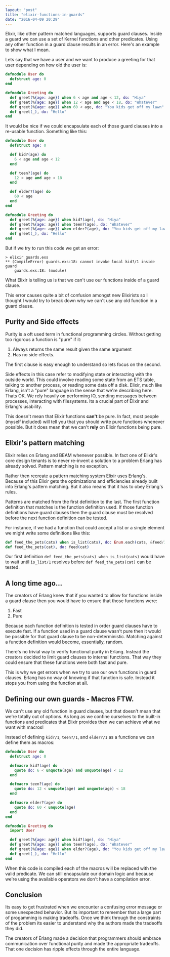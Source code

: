 ```yaml
---
layout: "post"
title: "elixir-functions-in-guards"
date: "2016-04-09 20:29"
---
```


Elixir, like other pattern matched languages, supports guard clauses. Inside a guard we can use a set of Kernel functions and other predicates. Using any other function in a guard clause results in an error. Here's an example to show what I mean.

Lets say that we have a user and we want to produce a greeting for that user depending on how old the user is:

```elixir
defmodule User do
  defstruct age: 0
end

defmodule Greeting do
  def greet(%{age: age}) when 6 < age and age < 12, do: "Hiya"
  def greet(%{age: age}) when 12 < age and age < 18, do: "Whatever"
  def greet(%{age: age}) when 60 < age, do: "You kids get off my lawn"
  def greet(_), do: "Hello"
end
```

It would be nice if we could encapsulate each of those guard clauses into a re-usable function. Something like this:

```elixir
defmodule User do
  defstruct age: 0

  def kid?(age) do
    6 < age and age < 12
  end

  def teen?(age) do
    12 < age and age < 18
  end

  def elder?(age) do
    60 < age
  end
end

defmodule Greeting do
  def greet(%{age: age}) when kid?(age), do: "Hiya"
  def greet(%{age: age}) when teen?(age), do: "Whatever"
  def greet(%{age: age}) when elder?(age), do: "You kids get off my lawn"
  def greet(_), do: "Hello"
end
```

But if we try to run this code we get an error:

```console
> elixir guards.exs
** (CompileError) guards.exs:18: cannot invoke local kid?/1 inside guard
    guards.exs:18: (module)
```

What Elixir is telling us is that we can't use our functions inside of a guard clause.

This error causes quite a bit of confusion amongst new Elixirists so I thought I would try to break down why we can't use any old function in a guard clause.

## Purity and Side effects

Purity is a oft used term in functional programming circles. Without getting too rigorous a function is "pure" if it:

1. Always returns the same result given the same argument
2. Has no side effects.

The first clause is easy enough to understand so lets focus on the second.

Side effects in this case refer to modifying state or interacting with the outside world. This could involve reading some state from an ETS table, talking to another process, or reading some data off a disk. Elixir, much like Erlang, isn't a "pure" language in the sense that we're describing here. Thats OK. We rely heavily on performing IO, sending messages between processes, interacting with filesystems. Its a crucial part of Elixir and Erlang's usability.

This doesn't mean that Elixir functions **can't** be pure. In fact, most people (myself included) will tell you that you should write pure functions whenever possible. But it does mean that we can't **rely** on Elixir functions being pure.

## Elixir's pattern matching

Elixir relies on Erlang and BEAM whenever possible. In fact one of Elixir's core design tenants is to never re-invent a solution to a problem Erlang has already solved. Pattern matching is no exception.

Rather then recreate a pattern matching system Elixir uses Erlang's. Because of this Elixir gets the optimizations and efficiencies already built into Erlang's pattern matching. But it also means that it has to obey Erlang's rules.

Patterns are matched from the first definition to the last. The first function definition that matches is the function definition used. If those function definitions have guard clauses then the guard clause must be resolved before the next function definition can be tested.

For instance, if we had a function that could accept a list or a single element we might write some definitions like this:

```elixir
def feed_the_pets(cats) when is_list(cats), do: Enum.each(cats, &feed/1)
def feed_the_pets(cat), do: feed(cat)
```

Our first definition `def feed_the_pets(cats) when is_list(cats)` would have to wait until `is_list/1` resolves before `def feed_the_pets(cat)` can be tested.

## A long time ago...

The creators of Erlang knew that if you wanted to allow for functions inside a guard clause then you would have to ensure that those functions were:

1. Fast
2. Pure

Because each function definition is tested in order guard clauses have to execute fast. If a function used in a guard clause wasn't pure then it would be possible for that guard clause to be non-deterministic. Matching against a function definition would become, essentially, random.

There's no trivial way to verify functional purity in Erlang. Instead the creators decided to limit guard clauses to internal functions. That way they could ensure that these functions were both fast and pure.

This is why we get errors when we try to use our own functions in guard clauses. Erlang has no way of knowing if that function is safe. Instead it stops you from using the function at all.

## Defining our own guards - Macros FTW.

We can't use any old function in guard clauses, but that doesn't mean that we're totally out of options. As long as we confine ourselves to the built-in functions and predicates that Elixir provides then we can achieve what we want with macros!

Instead of defining `kid?/1`, `teen?/1`, and `elder?/1` as a functions we can define them as macros:

```elixir
defmodule User do
  defstruct age: 0

  defmacro kid?(age) do
    quote do: 6 < unquote(age) and unquote(age) < 12
  end

  defmacro teen?(age) do
    quote do: 12 < unquote(age) and unquote(age) < 18
  end

  defmacro elder?(age) do
    quote do: 60 < unquote(age)
  end
end

defmodule Greeting do
  import User

  def greet(%{age: age}) when kid?(age), do: "Hiya"
  def greet(%{age: age}) when teen?(age), do: "Whatever"
  def greet(%{age: age}) when elder?(age), do: "You kids get off my lawn"
  def greet(_), do: "Hello"
end
```

When this code is compiled each of the macros will be replaced with the valid predicate. We can still encapsulate our domain logic and because we're using the available operators we don't have a compilation error.

## Conclusion

Its easy to get frustrated when we encounter a confusing error message or some unexpected behavior. But its important to remember that a large part of progamming is making tradeoffs. Once we think through the constraints of the problem its easier to understand why the authors made the tradeoffs they did.

The creators of Erlang made a decision that programmers should embrace communication over functional purity and made the appropriate tradeoffs. That one decision has ripple effects through the entire language.

